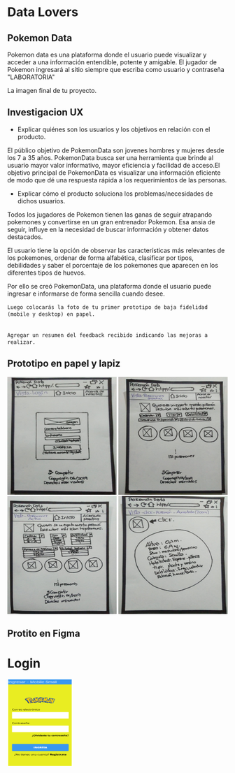 # Data Lovers

## Pokemon Data

Pokemon data es una plataforma donde el usuario puede visualizar y acceder a una información entendible, potente y amigable. El jugador de Pokemon ingresará al sitio siempre que escriba como usuario y contraseña "LABORATORIA"

La imagen final de tu proyecto.

## Investigacion UX

- Explicar quiénes son los usuarios y los objetivos en relación con el producto.

El público objetivo de PokemonData son jovenes hombres y mujeres desde los 7 a 35 años. PokemonData busca ser una herramienta que brinde al usuario mayor valor informativo, mayor eficiencia y facilidad de acceso.El objetivo principal de PokemonData es visualizar una información eficiente de modo que dé una respuesta rápida a los requerimientos de las personas.

- Explicar cómo el producto soluciona los problemas/necesidades de dichos usuarios.

Todos los jugadores de Pokemon tienen las ganas de seguir atrapando pokemones y convertirse en un gran entrenador Pokemon. Esa ansia de seguir, influye en la necesidad de buscar información y obtener datos destacados.

El usuario tiene la opción de observar las características más relevantes de los pokemones, ordenar de forma alfabética, clasificar por tipos, debilidades y saber el porcentaje de los pokemones que aparecen en los diferentes tipos de huevos.

Por ello se creó PokemonData, una plataforma donde el usuario puede ingresar e informarse de forma sencilla cuando desee.

    Luego colocarás la foto de tu primer prototipo de baja fidelidad (mobile y desktop) en papel.


    Agregar un resumen del feedback recibido indicando las mejoras a realizar.

## Prototipo en papel y lapiz

<img src= "./src/img/vistalogin.jpeg"  width="250" height="270">
<img src= "./src/img/vistapokemoninactiva.jpeg"  width="250" height="270">
<img src= "./src/img/vistapokemonesactiva.jpeg"  width="250" height="270">
<img src= "./src/img/vistaclickpokemon.jpeg"  width="250" height="270">

## Protito en Figma 

# Login
 <img src= "./src/img/mobilesmallnew.png"  width="150" height="200">

